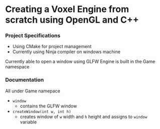 # Creating a Voxel Engine from scratch using OpenGL and C++
### Project Specifications
- Using CMake for project management
- Currently using Ninja compiler on windows machine


Currently able to open a window using GLFW
Engine is built in the Game namespace

### Documentation
All under Game namepace
- `window`
  - contains the GLFW window
- `createWindow(int w, int h)`
  - creates window of `w` width and `h` height and assigns to `window` variable
